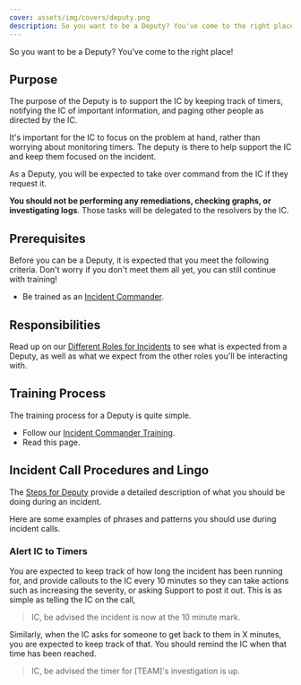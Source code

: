 ```yaml
---
cover: assets/img/covers/deputy.png
description: So you want to be a Deputy? You've come to the right place!
---
```

So you want to be a Deputy? You've come to the right place!

## Purpose
The purpose of the Deputy is to support the IC by keeping track of timers, notifying the IC of important information, and paging other people as directed by the IC.

It's important for the IC to focus on the problem at hand, rather than worrying about monitoring timers. The deputy is there to help support the IC and keep them focused on the incident.

As a Deputy, you will be expected to take over command from the IC if they request it.

**You should not be performing any remediations, checking graphs, or investigating logs**. Those tasks will be delegated to the resolvers by the IC.

## Prerequisites
Before you can be a Deputy, it is expected that you meet the following criteria. Don't worry if you don't meet them all yet, you can still continue with training!

* Be trained as an [Incident Commander](../training/incident_commander.md).

## Responsibilities
Read up on our [Different Roles for Incidents](../before/different_roles.md) to see what is expected from a Deputy, as well as what we expect from the other roles you'll be interacting with.

## Training Process
The training process for a Deputy is quite simple.

* Follow our [Incident Commander Training](../training/incident_commander.md).
* Read this page.

## Incident Call Procedures and Lingo
The [Steps for Deputy](../during/during_an_incident.md/#steps-for-deputy) provide a detailed description of what you should be doing during an incident.

Here are some examples of phrases and patterns you should use during incident calls.

### Alert IC to Timers
You are expected to keep track of how long the incident has been running for, and provide callouts to the IC every 10 minutes so they can take actions such as increasing the severity, or asking Support to post it out. This is as simple as telling the IC on the call,

> IC, be advised the incident is now at the 10 minute mark.

Similarly, when the IC asks for someone to get back to them in X minutes, you are expected to keep track of that. You should remind the IC when that time has been reached.

> IC, be advised the timer for [TEAM]'s investigation is up.
